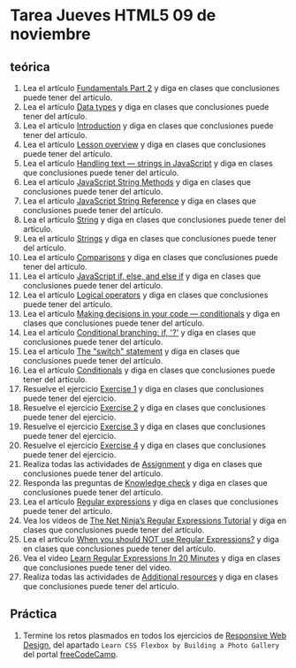 # Tarea Jueves HTML5 09 de noviembre

## teórica

1. Lea el artículo [Fundamentals Part 2](https://www.theodinproject.com/lessons/foundations-fundamentals-part-2) y diga en clases que conclusiones puede tener del artículo.
2. Lea el artículo [Data types](https://javascript.info/types) y diga en clases que conclusiones puede tener del artículo.
3. Lea el artículo [Introduction](https://www.theodinproject.com/lessons/foundations-fundamentals-part-2#introduction) y diga en clases que conclusiones puede tener del artículo.
4. Lea el artículo [Lesson overview](https://www.theodinproject.com/lessons/foundations-fundamentals-part-2#lesson-overview) y diga en clases que conclusiones puede tener del artículo.
5. Lea el artículo [Handling text — strings in JavaScript](https://developer.mozilla.org/en-US/docs/Learn/JavaScript/First_steps/Strings) y diga en clases que conclusiones puede tener del artículo.
6. Lea el artículo [JavaScript String Methods](https://www.w3schools.com/js/js_string_methods.asp) y diga en clases que conclusiones puede tener del artículo.
7. Lea el artículo [JavaScript String Reference](https://www.w3schools.com/jsref/jsref_obj_string.asp) y diga en clases que conclusiones puede tener del artículo.
8. Lea el artículo [String](https://developer.mozilla.org/en-US/docs/Web/JavaScript/Reference/Global_Objects/String) y diga en clases que conclusiones puede tener del artículo.
9. Lea el artículo [Strings](https://www.theodinproject.com/lessons/foundations-fundamentals-part-2#strings) y diga en clases que conclusiones puede tener del artículo.
10. Lea el artículo [Comparisons](https://javascript.info/comparison) y diga en clases que conclusiones puede tener del artículo.
11. Lea el artículo [JavaScript if, else, and else if](https://www.w3schools.com/js/js_if_else.asp) y diga en clases que conclusiones puede tener del artículo.
12. Lea el artículo [Logical operators](https://javascript.info/logical-operators) y diga en clases que conclusiones puede tener del artículo.
13. Lea el artículo [Making decisions in your code — conditionals](https://developer.mozilla.org/en-US/docs/Learn/JavaScript/Building_blocks/conditionals) y diga en clases que conclusiones puede tener del artículo.
14. Lea el artículo [Conditional branching: if, '?'](https://javascript.info/ifelse) y diga en clases que conclusiones puede tener del artículo.
15. Lea el artículo [The "switch" statement](https://javascript.info/switch) y diga en clases que conclusiones puede tener del artículo.
16. Lea el artículo [Conditionals](https://www.theodinproject.com/lessons/foundations-fundamentals-part-2#conditionals) y diga en clases que conclusiones puede tener del artículo.
17. Resuelve el ejercicio [Exercise 1](https://replit.com/@OdinProject/troubleshooting#troubleshooting.js) y diga en clases que conclusiones puede tener del ejercicio.
18. Resuelve el ejercicio [Exercise 2](https://replit.com/@OdinProject/enter-a-number#script.js) y diga en clases que conclusiones puede tener del ejercicio.
19. Resuelve el ejercicio [Exercise 3](https://replit.com/@OdinProject/lets-do-some-math#math.js) y diga en clases que conclusiones puede tener del ejercicio.
20. Resuelve el ejercicio [Exercise 4](https://replit.com/@OdinProject/direction-follow#follow.js) y diga en clases que conclusiones puede tener del ejercicio.
21. Realiza todas las actividades de [Assignment](https://www.theodinproject.com/lessons/foundations-fundamentals-part-2#assignment) y diga en clases que conclusiones puede tener del artículo.
22. Responda las preguntas de [Knowledge check](https://www.theodinproject.com/lessons/foundations-fundamentals-part-2#knowledge-check) y diga en clases que conclusiones puede tener del artículo.
23. Lea el artículo [Regular expressions](https://developer.mozilla.org/en-US/docs/Web/JavaScript/Guide/Regular_Expressions) y diga en clases que conclusiones puede tener del artículo.
24. Vea los videos de [The Net Ninja’s Regular Expressions Tutorial](https://www.youtube.com/playlist?list=PL4cUxeGkcC9g6m_6Sld9Q4jzqdqHd2HiD) y diga en clases que conclusiones puede tener del artículo.
25. Lea el artículo [When you should NOT use Regular Expressions?](https://softwareengineering.stackexchange.com/questions/113237/when-you-should-not-use-regular-expressions) y diga en clases que conclusiones puede tener del artículo.
26. Vea el video [Learn Regular Expressions In 20 Minutes](https://www.youtube.com/watch?v=rhzKDrUiJVk&ab_channel=WebDevSimplified) y diga en clases que conclusiones puede tener del video.
27. Realiza todas las actividades de [Additional resources](https://www.theodinproject.com/lessons/foundations-fundamentals-part-2#additional-resources) y diga en clases que conclusiones puede tener del artículo.

## Práctica

1. Termine los retos plasmados en todos los ejercicios de [Responsive Web Design](https://www.freecodecamp.org/learn/2022/responsive-web-design/), del apartado `Learn CSS Flexbox by Building a Photo Gallery` del portal [freeCodeCamp](https://www.freecodecamp.org/learn/).

